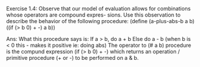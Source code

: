 Exercise 1.4: Observe that our model of evaluation allows for combinations whose operators are compound expres- sions. Use this observation to describe the behavior of the following procedure:
(define (a-plus-abs-b a b) 
    ((if (> b 0) + -) a b))

Ans: What this procedure says is:
If a > b, do a + b
Else do a - b (when b is < 0 this - makes it positive ie: doing abs)
The operator to (# a b) procedure is the compund expression (if (> b 0) + -) which returns an operation / primitive procedure (+ or -) to be performed on a & b.
